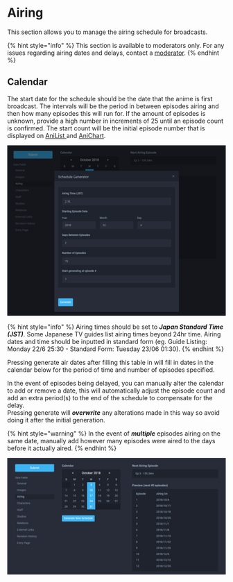 # Airing

This section allows you to manage the airing schedule for broadcasts.

{% hint style="info" %}
This section is available to moderators only. For any issues regarding airing dates and delays, contact a [moderator](../moderator/moderator-list.md).
{% endhint %}

## Calendar

The start date for the schedule should be the date that the anime is first broadcast. The intervals will be the period in between episodes airing and then how many episodes this will run for. If the amount of episodes is unknown, provide a high number in increments of 25 until an episode count is confirmed. The start count will be the initial episode number that is displayed on [AniList ](http://anilist.co)and [AniChart](http://anichart.net).

![The Schedule Generator panel](../.gitbook/assets/schedule_generator.png)

{% hint style="info" %}
Airing times should be set to _**Japan Standard Time \(JST\)**_. Some Japanese TV guides list airing times beyond 24hr time. Airing dates and time should be inputted in standard form \(eg. Guide Listing: Monday 22/6 25:30 - Standard Form: Tuesday 23/06 01:30\).
{% endhint %}

Pressing generate air dates after filling this table in will fill in dates in the calendar below for the period of time and number of episodes specified.

In the event of episodes being delayed, you can manually alter the calendar to add or remove a date, this will automatically adjust the episode count and add an extra period\(s\) to the end of the schedule to compensate for the delay.  
Pressing generate will _**overwrite**_ any alterations made in this way so avoid doing it after the initial generation.

{% hint style="warning" %}
In the event of _**multiple**_ episodes airing on the same date, manually add however many episodes were aired to the days before it actually aired.
{% endhint %}

![The airing schedule for the &apos;Ao Buta&apos; anime](../.gitbook/assets/calendar.png)

